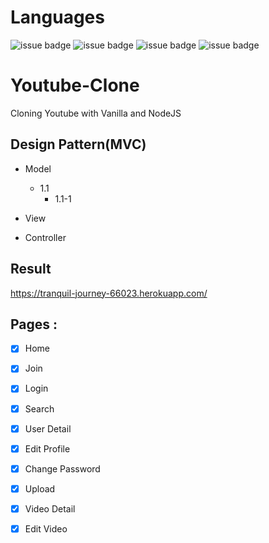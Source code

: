# Languages

![issue badge](https://img.shields.io/badge/language-PUG-orange.svg)
![issue badge](https://img.shields.io/badge/language-CSS-informational.svg)
![issue badge](https://img.shields.io/badge/language-JS-yellow.svg)
![issue badge](https://img.shields.io/badge/language-Node-peru.svg)

# Youtube-Clone

Cloning Youtube with Vanilla and NodeJS

## Design Pattern(MVC)
- Model
  - 1.1
    - 1.1-1


- View
- Controller

## Result    

https://tranquil-journey-66023.herokuapp.com/

## Pages :

- [x] Home
- [x] Join
- [x] Login
- [x] Search
- [x] User Detail
- [X] Edit Profile
- [X] Change Password
- [X] Upload
- [x] Video Detail
- [X] Edit Video

